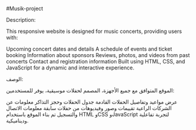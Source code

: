 #Musik-project

Description:

This responsive website is designed for music concerts, providing users with:

Upcoming concert dates and details
A schedule of events and ticket booking
Information about sponsors
Reviews, photos, and videos from past concerts
Contact and registration information
Built using HTML, CSS, and JavaScript for a dynamic and interactive experience.


الوصف:

الموقع المتوافق مع جميع الأجهزة، المصمم لحفلات موسيقية، يوفر للمستخدمين:

عرض مواعيد وتفاصيل الحفلات القادمة
جدول الحفلات وحجز التذاكر
معلومات عن الشركات الراعية
تقييمات وصور وفيديوهات من حفلات سابقة
معلومات الاتصال والتسجيل
تم بناء الموقع باستخدام HTML وCSS وJavaScript لتجربة تفاعلية وديناميكية.
